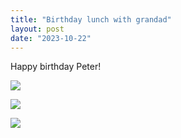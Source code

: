 ```yaml
---
title: "Birthday lunch with grandad"
layout: post
date: "2023-10-22"
---
```


Happy birthday Peter!

![](/assets/images/2023/IMG-20231022-WA0014-576x1024.jpg)

![](/assets/images/2023/IMG-20231022-WA0013-1024x576.jpg)

![](/assets/images/2023/IMG-20231022-WA0012-1024x576.jpg)
